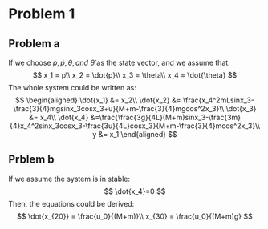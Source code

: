 # Problem 1
## Problem a
If we choose $p, \dot{p}, \theta, and \ \dot{\theta}$ as the state vector, and we assume that:
$$
x_1 = p\\
x_2 = \dot{p}\\
x_3 = \theta\\
x_4 = \dot{\theta}
$$
The whole system could be written as:
$$
\begin{aligned}
\dot{x_1} &= x_2\\
\dot{x_2} &= \frac{x_4^2mLsinx_3-\frac{3}{4}mgsinx_3cosx_3+u}{M+m-\frac{3}{4}mgcos^2x_3}\\
\dot{x_3} &= x_4\\
\dot{x_4} &=\frac{\frac{3g}{4L}(M+m)sinx_3-\frac{3m}{4}x_4^2sinx_3cosx_3-\frac{3u}{4L}cosx_3}{M+m-\frac{3}{4}mcos^2x_3}\\
y &= x_1
\end{aligned}
$$

## Prblem b
If we assume the system is in stable:
$$
\dot{x_4}=0
$$
Then, the equations could be derived:
$$
\dot{x_{20}} = \frac{u_0}{(M+m)}\\
x_{30} = \frac{u_0}{(M+m)g}
$$